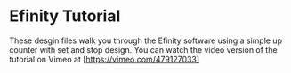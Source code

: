 # Efinity Tutorial

These desgin files walk you through the Efinity software using a simple 
up counter with set and stop design. You can watch the video version of the 
tutorial on Vimeo at [https://vimeo.com/479127033]
